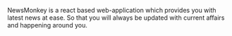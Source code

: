 NewsMonkey is a react based web-application which provides you with latest news at ease. So that you will always be updated with current affairs and happening around you. 